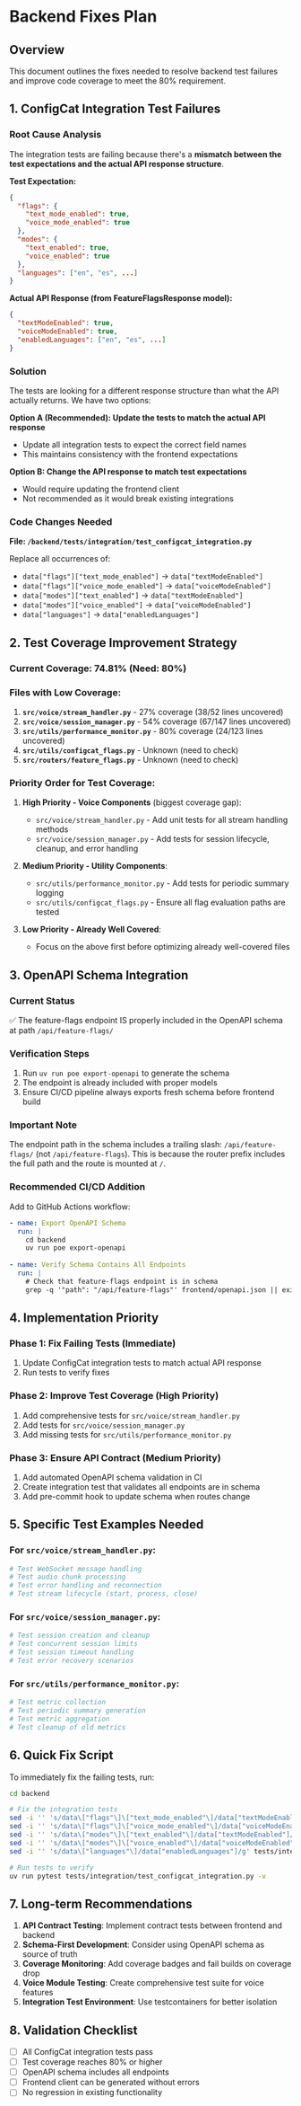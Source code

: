 # Backend Fixes Plan

## Overview
This document outlines the fixes needed to resolve backend test failures and improve code coverage to meet the 80% requirement.

## 1. ConfigCat Integration Test Failures

### Root Cause Analysis
The integration tests are failing because there's a **mismatch between the test expectations and the actual API response structure**.

**Test Expectation:**
```json
{
  "flags": {
    "text_mode_enabled": true,
    "voice_mode_enabled": true
  },
  "modes": {
    "text_enabled": true,
    "voice_enabled": true
  },
  "languages": ["en", "es", ...]
}
```

**Actual API Response (from FeatureFlagsResponse model):**
```json
{
  "textModeEnabled": true,
  "voiceModeEnabled": true,
  "enabledLanguages": ["en", "es", ...]
}
```

### Solution
The tests are looking for a different response structure than what the API actually returns. We have two options:

**Option A (Recommended): Update the tests to match the actual API response**
- Update all integration tests to expect the correct field names
- This maintains consistency with the frontend expectations

**Option B: Change the API response to match test expectations**
- Would require updating the frontend client
- Not recommended as it would break existing integrations

### Code Changes Needed

**File: `/backend/tests/integration/test_configcat_integration.py`**

Replace all occurrences of:
- `data["flags"]["text_mode_enabled"]` → `data["textModeEnabled"]`
- `data["flags"]["voice_mode_enabled"]` → `data["voiceModeEnabled"]`
- `data["modes"]["text_enabled"]` → `data["textModeEnabled"]`
- `data["modes"]["voice_enabled"]` → `data["voiceModeEnabled"]`
- `data["languages"]` → `data["enabledLanguages"]`

## 2. Test Coverage Improvement Strategy

### Current Coverage: 74.81% (Need: 80%)

### Files with Low Coverage:
1. **`src/voice/stream_handler.py`** - 27% coverage (38/52 lines uncovered)
2. **`src/voice/session_manager.py`** - 54% coverage (67/147 lines uncovered)
3. **`src/utils/performance_monitor.py`** - 80% coverage (24/123 lines uncovered)
4. **`src/utils/configcat_flags.py`** - Unknown (need to check)
5. **`src/routers/feature_flags.py`** - Unknown (need to check)

### Priority Order for Test Coverage:
1. **High Priority - Voice Components** (biggest coverage gap):
   - `src/voice/stream_handler.py` - Add unit tests for all stream handling methods
   - `src/voice/session_manager.py` - Add tests for session lifecycle, cleanup, and error handling

2. **Medium Priority - Utility Components**:
   - `src/utils/performance_monitor.py` - Add tests for periodic summary logging
   - `src/utils/configcat_flags.py` - Ensure all flag evaluation paths are tested

3. **Low Priority - Already Well Covered**:
   - Focus on the above first before optimizing already well-covered files

## 3. OpenAPI Schema Integration

### Current Status
✅ The feature-flags endpoint IS properly included in the OpenAPI schema at path `/api/feature-flags/`

### Verification Steps
1. Run `uv run poe export-openapi` to generate the schema
2. The endpoint is already included with proper models
3. Ensure CI/CD pipeline always exports fresh schema before frontend build

### Important Note
The endpoint path in the schema includes a trailing slash: `/api/feature-flags/` (not `/api/feature-flags`). This is because the router prefix includes the full path and the route is mounted at `/`.

### Recommended CI/CD Addition
Add to GitHub Actions workflow:
```yaml
- name: Export OpenAPI Schema
  run: |
    cd backend
    uv run poe export-openapi
    
- name: Verify Schema Contains All Endpoints
  run: |
    # Check that feature-flags endpoint is in schema
    grep -q '"path": "/api/feature-flags"' frontend/openapi.json || exit 1
```

## 4. Implementation Priority

### Phase 1: Fix Failing Tests (Immediate)
1. Update ConfigCat integration tests to match actual API response
2. Run tests to verify fixes

### Phase 2: Improve Test Coverage (High Priority)
1. Add comprehensive tests for `src/voice/stream_handler.py`
2. Add tests for `src/voice/session_manager.py` 
3. Add missing tests for `src/utils/performance_monitor.py`

### Phase 3: Ensure API Contract (Medium Priority)
1. Add automated OpenAPI schema validation in CI
2. Create integration test that validates all endpoints are in schema
3. Add pre-commit hook to update schema when routes change

## 5. Specific Test Examples Needed

### For `src/voice/stream_handler.py`:
```python
# Test WebSocket message handling
# Test audio chunk processing
# Test error handling and reconnection
# Test stream lifecycle (start, process, close)
```

### For `src/voice/session_manager.py`:
```python
# Test session creation and cleanup
# Test concurrent session limits
# Test session timeout handling
# Test error recovery scenarios
```

### For `src/utils/performance_monitor.py`:
```python
# Test metric collection
# Test periodic summary generation
# Test metric aggregation
# Test cleanup of old metrics
```

## 6. Quick Fix Script

To immediately fix the failing tests, run:
```bash
cd backend

# Fix the integration tests
sed -i '' 's/data\["flags"\]\["text_mode_enabled"\]/data["textModeEnabled"]/g' tests/integration/test_configcat_integration.py
sed -i '' 's/data\["flags"\]\["voice_mode_enabled"\]/data["voiceModeEnabled"]/g' tests/integration/test_configcat_integration.py
sed -i '' 's/data\["modes"\]\["text_enabled"\]/data["textModeEnabled"]/g' tests/integration/test_configcat_integration.py
sed -i '' 's/data\["modes"\]\["voice_enabled"\]/data["voiceModeEnabled"]/g' tests/integration/test_configcat_integration.py
sed -i '' 's/data\["languages"\]/data["enabledLanguages"]/g' tests/integration/test_configcat_integration.py

# Run tests to verify
uv run pytest tests/integration/test_configcat_integration.py -v
```

## 7. Long-term Recommendations

1. **API Contract Testing**: Implement contract tests between frontend and backend
2. **Schema-First Development**: Consider using OpenAPI schema as source of truth
3. **Coverage Monitoring**: Add coverage badges and fail builds on coverage drop
4. **Voice Module Testing**: Create comprehensive test suite for voice features
5. **Integration Test Environment**: Use testcontainers for better isolation

## 8. Validation Checklist

- [ ] All ConfigCat integration tests pass
- [ ] Test coverage reaches 80% or higher
- [ ] OpenAPI schema includes all endpoints
- [ ] Frontend client can be generated without errors
- [ ] No regression in existing functionality